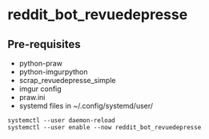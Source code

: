 # reddit_bot_revuedepresse

## Pre-requisites

- python-praw
- python-imgurpython
- scrap_revuedepresse_simple
- imgur config
- praw.ini
- systemd files in ~/.config/systemd/user/

```
systemctl --user daemon-reload
systemctl --user enable --now reddit_bot_revuedepresse
```
